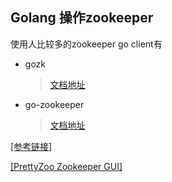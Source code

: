 ## Golang 操作zookeeper
使用人比较多的zookeeper go client有
- gozk
  > [文档地址](https://wiki.ubuntu.com/gozk)
- go-zookeeper
  > [文档地址](http://godoc.org/github.com/samuel/go-zookeeper/zk)

[[参考链接]](https://www.cnblogs.com/zhichaoma/p/12640064.html)

[[PrettyZoo Zookeeper GUI]](https://github.com/vran-dev/PrettyZoo)

